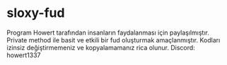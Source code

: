 # sloxy-fud

Program Howert tarafından insanların faydalanması için paylaşılmıştır. Private method ile basit ve etkili bir fud oluşturmak amaçlanmıştır. Kodları izinsiz değiştirmemeniz ve kopyalamamanız rica olunur.
Discord: howert1337
